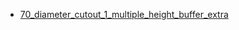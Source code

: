 * [70_diameter_cutout_1_multiple_height_buffer_extra](70_diameter_cutout_1_multiple_height_buffer_extra)
